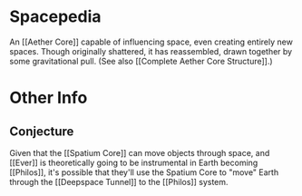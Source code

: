 # Spacepedia
An [[Aether Core]] capable of influencing space, even creating entirely new spaces.
Though originally shattered, it has reassembled, drawn together by some gravitational pull. (See also [[Complete Aether Core Structure]].)

# Other Info

## Conjecture
Given that the [[Spatium Core]] can move objects through space, and [[Ever]] is theoretically going to be instrumental in Earth becoming [[Philos]], it's possible that they'll use the Spatium Core to "move" Earth through the [[Deepspace Tunnel]] to the [[Philos]] system.